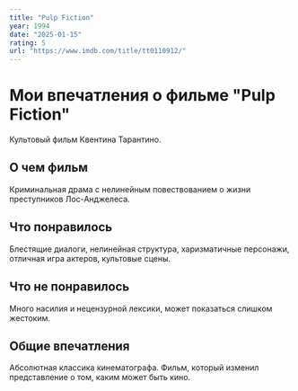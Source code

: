```yaml
---
title: "Pulp Fiction"
year: 1994
date: "2025-01-15"
rating: 5
url: "https://www.imdb.com/title/tt0110912/"
---
```


# Мои впечатления о фильме "Pulp Fiction"

Культовый фильм Квентина Тарантино.

## О чем фильм

Криминальная драма с нелинейным повествованием о жизни преступников Лос-Анджелеса.

## Что понравилось

Блестящие диалоги, нелинейная структура, харизматичные персонажи, отличная игра актеров, культовые сцены.

## Что не понравилось

Много насилия и нецензурной лексики, может показаться слишком жестоким.

## Общие впечатления

Абсолютная классика кинематографа. Фильм, который изменил представление о том, каким может быть кино.
